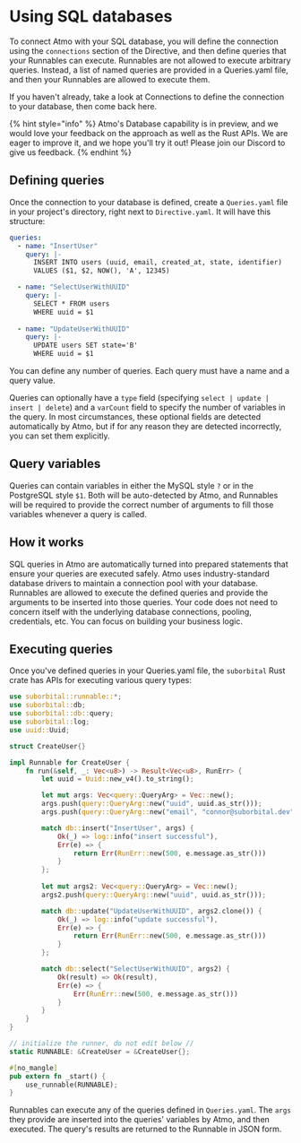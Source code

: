 # Using SQL databases

To connect Atmo with your SQL database, you will define the connection using the `connections` section of the Directive, and then define queries that your Runnables can execute. Runnables are not allowed to execute arbitrary queries. Instead, a list of named queries are provided in a Queries.yaml file, and then your Runnables are allowed to execute them.

If you haven't already, take a look at Connections to define the connection to your database, then come back here.

{% hint style="info" %}
Atmo's Database capability is in preview, and we would love your feedback on the approach as well as the Rust APIs. We are eager to improve it, and we hope you'll try it out! Please join our Discord to give us feedback.
{% endhint %}

## Defining queries

Once the connection to your database is defined, create a `Queries.yaml` file in your project's directory, right next to `Directive.yaml`. It will have this structure:
```yaml
queries:
  - name: "InsertUser"
    query: |-
      INSERT INTO users (uuid, email, created_at, state, identifier)
      VALUES ($1, $2, NOW(), 'A', 12345)

  - name: "SelectUserWithUUID"
    query: |-
      SELECT * FROM users
      WHERE uuid = $1
  
  - name: "UpdateUserWithUUID"
    query: |-
      UPDATE users SET state='B' 
      WHERE uuid = $1
```

You can define any number of queries. Each query must have a name and a query value.

Queries can optionally have a `type` field (specifying `select | update | insert | delete`) and a `varCount` field to specify the number of variables in the query. In most circumstances, these optional fields are detected automatically by Atmo, but if for any reason they are detected incorrectly, you can set them explicitly.

## Query variables
Queries can contain variables in either the MySQL style `?` or in the PostgreSQL style `$1`. Both will be auto-detected by Atmo, and Runnables will be required to provide the correct number of arguments to fill those variables whenever a query is called.

## How it works
SQL queries in Atmo are automatically turned into prepared statements that ensure your queries are executed safely. Atmo uses industry-standard database drivers to maintain a connection pool with your database. Runnables are allowed to execute the defined queries and provide the arguments to be inserted into those queries. Your code does not need to concern itself with the underlying database connections, pooling, credentials, etc. You can focus on building your business logic.

## Executing queries
Once you've defined queries in your Queries.yaml file, the `suborbital` Rust crate has APIs for executing various query types:
```rust
use suborbital::runnable::*;
use suborbital::db;
use suborbital::db::query;
use suborbital::log;
use uuid::Uuid;

struct CreateUser{}

impl Runnable for CreateUser {
    fn run(&self, _: Vec<u8>) -> Result<Vec<u8>, RunErr> {
        let uuid = Uuid::new_v4().to_string();

        let mut args: Vec<query::QueryArg> = Vec::new();
        args.push(query::QueryArg::new("uuid", uuid.as_str()));
        args.push(query::QueryArg::new("email", "connor@suborbital.dev"));

        match db::insert("InsertUser", args) {
            Ok(_) => log::info("insert successful"),
            Err(e) => {
                return Err(RunErr::new(500, e.message.as_str()))
            }
        };
        
        let mut args2: Vec<query::QueryArg> = Vec::new();
        args2.push(query::QueryArg::new("uuid", uuid.as_str()));

        match db::update("UpdateUserWithUUID", args2.clone()) {
            Ok(_) => log::info("update successful"),
            Err(e) => {
                return Err(RunErr::new(500, e.message.as_str()))
            }
        };

        match db::select("SelectUserWithUUID", args2) {
            Ok(result) => Ok(result),
            Err(e) => {
                Err(RunErr::new(500, e.message.as_str()))
            }
        }
    }
}

// initialize the runner, do not edit below //
static RUNNABLE: &CreateUser = &CreateUser{};

#[no_mangle]
pub extern fn _start() {
    use_runnable(RUNNABLE);
}

```
Runnables can execute any of the queries defined in `Queries.yaml`. The `args` they provide are inserted into the queries' variables by Atmo, and then executed. The query's results are returned to the Runnable in JSON form.